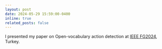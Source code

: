 ```yaml
---
layout: post
date: 2024-05-29 15:59:00-0400
inline: true
related_posts: false
---
```


I presented my paper on Open-vocabulary action detection at [IEEE FG2024](https://fg2024.ieee-biometrics.org/), Turkey.
